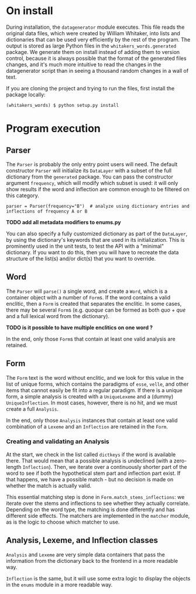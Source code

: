 # On install

During installation, the `datagenerator` module executes.
This file reads the original data files, which were created by William Whitaker,
into lists and dictionaries that can be used very efficiently by the rest of the program.
The output is stored as large Python files in the `whitakers_words.generated` package.
We generate them on install instead of adding them to version control,
because it is always possible that the format of the generated files changes,
and it's much more intuitive to read the changes in the datagenerator script
than in seeing a thousand random changes in a wall of text.

If you are cloning the project and trying to run the files, first install the package locally:

    (whitakers_words) $ python setup.py install

# Program execution

## Parser

The `Parser` is probably the only entry point users will need.
The default constructor `Parser` will initialize its `DataLayer` with a subset of the full dictionary from the `generated` package.
You can pass the constructor argument `frequency`, which will modify which subset is used:
it will only show results if the word and inflection are common enough to be filtered on this category.

```
parser = Parser(frequency="B")  # analyze using dictionary entries and inflections of frequency A or B
```
**TODO add all metadata modifiers to enums.py**

You can also specify a fully customized dictionary as part of the `DataLayer`,
by using the dictionary's keywords that are used in its initialization.
This is prominently used in the unit tests, to test the API with a "minimal" dictionary.
If you want to do this, then you will have to recreate the data structure of the list(s) and/or dict(s) that you want to override.

## Word

The `Parser` will `parse()` a single word, and create a `Word`, which is a container object with a number of `Form`s.
If the word contains a valid enclitic, then a `Form` is created that separates the enclitic.
In some cases, there may be several `Form`s (e.g. *quoque* can be formed as both *quo* + *que* and a full lexical word from the dictionary).

**TODO is it possible to have multiple enclitics on one word ?**

In the end, only those `Form`s that contain at least one valid analysis are retained.

## Form

The `Form` text is the word without enclitic, and we look for this value in the list of unique forms,
which contains the paradigms of `esse`, `velle`, and other items that cannot easily be fit into a regular paradigm.
If there is a unique form, a simple analysis is created with a `UniqueLexeme` and a (dummy) `UniqueInflection`.
In most cases, however, there is no hit, and we must create a full `Analysis`.

In the end, only those `Analysis` instances that contain at least one valid combination of a `Lexeme` and an `Inflection` are retained in the `Form`.

### Creating and validating an Analysis

At the start, we check in the list called `dictkeys` if the word is available there.
That would mean that a possible analysis is undeclined (with a zero-length `Inflection`).
Then, we iterate over a continuously shorter part of the word to see if both the hypothetical stem part and inflection part exist.
If that happens, we have a possible match - but no decision is made on whether the match is actually valid.

This essential matching step is done in `Form.match_stems_inflections`:
we iterate over the stems and inflections to see whether they actually correlate.
Depending on the word type, the matching is done differently and has different side effects.
The matchers are implemented in the `matcher` module, as is the logic to choose which matcher to use.

## Analysis, Lexeme, and Inflection classes

`Analysis` and `Lexeme` are very simple data containers that pass the information from the dictionary back to the frontend in a more readable way.

`Inflection` is the same, but it will use some extra logic to display the objects in the `enums` module in a more readable way.
